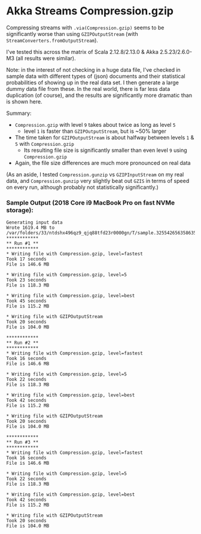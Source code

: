 Akka Streams Compression.gzip
=============================

Compressing streams with `.via(Compression.gzip)` seems to be significantly
worse than using `GZIPOutputStream` (with `StreamConverters.fromOutputStream`).

I've tested this across the matrix of Scala 2.12.8/2.13.0 &
Akka 2.5.23/2.6.0-M3 (all results were similar).

Note: in the interest of not checking in a huge data file, I've checked in
sample data with different types of (json) documents and their statistical
probabilities of showing up in the real data set. I then generate a large dummy
data file from these. In the real world, there is far less data duplication (of
course), and the results are significantly more dramatic than is shown here.

Summary:

* `Compression.gzip` with level `9` takes about twice as long as level `5`
  * level `1` is faster than `GZIPOutputStream`, but is ~50% larger
* The time taken for `GZIPOutputStream` is about halfway between levels `1` & `5`
  with `Compression.gzip`
  * Its resulting file size is significantly smaller than even level `9` using 
    `Compression.gzip`
* Again, the file size differences are much more pronounced on real data

(As an aside, I tested `Compression.gunzip` vs `GZIPInputStream` on my real data,
and `Compression.gunzip` very slightly beat out `GZIS` in terms of speed on
every run, although probably not statistically significantly.)

### Sample Output (2018 Core i9 MacBook Pro on fast NVMe storage):
```
Generating input data
Wrote 1619.4 MB to /var/folders/33/ntdshx496qz9_qjq88tfd23r0000gn/T/sample.3255426563586355027.txt
************
** Run #1 **
************
* Writing file with Compression.gzip, level=fastest
Took 17 seconds
File is 146.6 MB

* Writing file with Compression.gzip, level=5
Took 23 seconds
File is 118.3 MB

* Writing file with Compression.gzip, level=best
Took 45 seconds
File is 115.2 MB

* Writing file with GZIPOutputStream
Took 20 seconds
File is 104.0 MB

************
** Run #2 **
************
* Writing file with Compression.gzip, level=fastest
Took 16 seconds
File is 146.6 MB

* Writing file with Compression.gzip, level=5
Took 22 seconds
File is 118.3 MB

* Writing file with Compression.gzip, level=best
Took 42 seconds
File is 115.2 MB

* Writing file with GZIPOutputStream
Took 20 seconds
File is 104.0 MB

************
** Run #3 **
************
* Writing file with Compression.gzip, level=fastest
Took 16 seconds
File is 146.6 MB

* Writing file with Compression.gzip, level=5
Took 22 seconds
File is 118.3 MB

* Writing file with Compression.gzip, level=best
Took 42 seconds
File is 115.2 MB

* Writing file with GZIPOutputStream
Took 20 seconds
File is 104.0 MB
```

